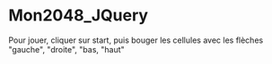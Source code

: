 # Mon2048_JQuery

Pour jouer, cliquer sur start, puis bouger les cellules avec les flèches "gauche", "droite", "bas, "haut"
